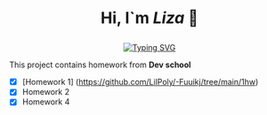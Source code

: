 # <p align="center"> Hi, I`m ***Liza*** 👋</p>
<p align="center">
  <a href="https://git.io/typing-svg">
    <img src="https://readme-typing-svg.herokuapp.com?color=%2336BCF7&lines=Computer+science+student+of+KPI" alt="Typing SVG">
  </a>
</p>


This project contains homework from <b>Dev school</b>
- [x] [Homework 1] (https://github.com/LilPoly/-Fuuikj/tree/main/1hw)
- [x] Homework 2
- [x] Homework 4
